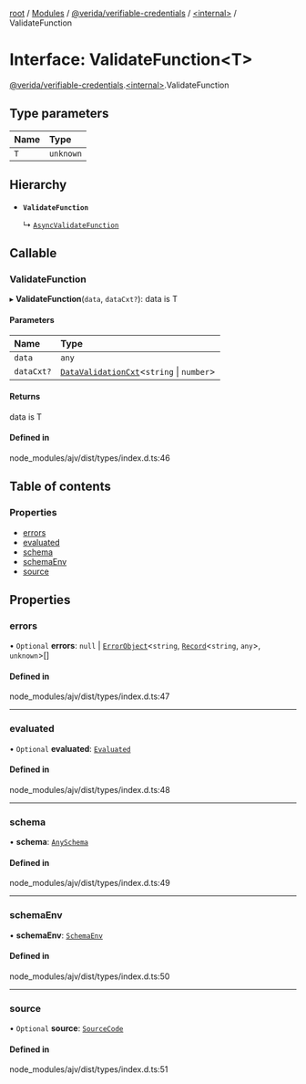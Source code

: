 [root](../README.md) / [Modules](../modules.md) / [@verida/verifiable-credentials](../modules/verida_verifiable_credentials.md) / [<internal\>](../modules/verida_verifiable_credentials._internal_.md) / ValidateFunction

# Interface: ValidateFunction<T\>

[@verida/verifiable-credentials](../modules/verida_verifiable_credentials.md).[<internal\>](../modules/verida_verifiable_credentials._internal_.md).ValidateFunction

## Type parameters

| Name | Type |
| :------ | :------ |
| `T` | `unknown` |

## Hierarchy

- **`ValidateFunction`**

  ↳ [`AsyncValidateFunction`](verida_verifiable_credentials._internal_.AsyncValidateFunction.md)

## Callable

### ValidateFunction

▸ **ValidateFunction**(`data`, `dataCxt?`): data is T

#### Parameters

| Name | Type |
| :------ | :------ |
| `data` | `any` |
| `dataCxt?` | [`DataValidationCxt`](verida_verifiable_credentials._internal_.DataValidationCxt.md)<`string` \| `number`\> |

#### Returns

data is T

#### Defined in

node_modules/ajv/dist/types/index.d.ts:46

## Table of contents

### Properties

- [errors](verida_verifiable_credentials._internal_.ValidateFunction.md#errors)
- [evaluated](verida_verifiable_credentials._internal_.ValidateFunction.md#evaluated)
- [schema](verida_verifiable_credentials._internal_.ValidateFunction.md#schema)
- [schemaEnv](verida_verifiable_credentials._internal_.ValidateFunction.md#schemaenv)
- [source](verida_verifiable_credentials._internal_.ValidateFunction.md#source)

## Properties

### errors

• `Optional` **errors**: ``null`` \| [`ErrorObject`](verida_verifiable_credentials._internal_.ErrorObject.md)<`string`, [`Record`](../modules/verida_verifiable_credentials._internal_.md#record)<`string`, `any`\>, `unknown`\>[]

#### Defined in

node_modules/ajv/dist/types/index.d.ts:47

___

### evaluated

• `Optional` **evaluated**: [`Evaluated`](verida_verifiable_credentials._internal_.Evaluated.md)

#### Defined in

node_modules/ajv/dist/types/index.d.ts:48

___

### schema

• **schema**: [`AnySchema`](../modules/verida_verifiable_credentials._internal_.md#anyschema)

#### Defined in

node_modules/ajv/dist/types/index.d.ts:49

___

### schemaEnv

• **schemaEnv**: [`SchemaEnv`](../classes/verida_verifiable_credentials._internal_.SchemaEnv.md)

#### Defined in

node_modules/ajv/dist/types/index.d.ts:50

___

### source

• `Optional` **source**: [`SourceCode`](verida_verifiable_credentials._internal_.SourceCode.md)

#### Defined in

node_modules/ajv/dist/types/index.d.ts:51
